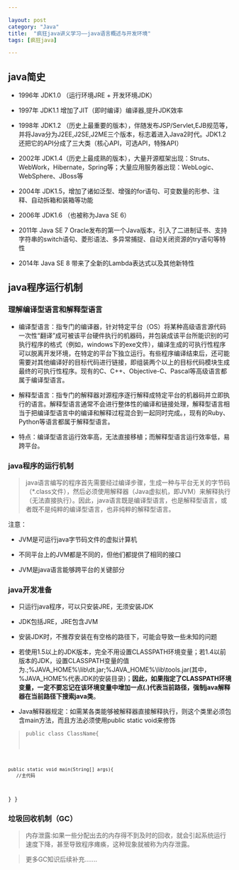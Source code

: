 ```yaml
---

layout: post
category: "Java"
title:  "疯狂java讲义学习——java语言概述与开发环境"
tags: [疯狂java]

---
```




## java简史

- 1996年 JDK1.0 （运行环境JRE + 开发环境JDK）

- 1997年 JDK1.1 增加了JIT（即时编译）编译器,提升JDK效率

- 1998年 JDK1.2 （历史上最重要的版本），伴随发布JSP/Servlet,EJB规范等，并将Java分为J2EE,J2SE,J2ME三个版本，标志着进入Java2时代。JDK1.2还把它的API分成了三大类（核心API，可选API，特殊API）

- 2002年 JDK1.4（历史上最成熟的版本），大量开源框架出现：Struts、WebWork，Hibernate，Spring等；大量应用服务器出现：WebLogic、WebSphere、JBoss等

- 2004年 JDK1.5，增加了诸如泛型、增强的for语句、可变数量的形参、注释、自动拆箱和装箱等功能

- 2006年 JDK1.6 （也被称为Java SE 6）

- 2011年 Java SE 7 Oracle发布的第一个Java版本，引入了二进制证书、支持字符串的switch语句、菱形语法、多异常捕捉、自动关闭资源的try语句等特性

- 2014年 Java SE 8 带来了全新的Lambda表达式以及其他新特性

## java程序运行机制 

### 理解编译型语言和解释型语言


- 编译型语言：指专门的编译器，针对特定平台（OS）将某种高级语言源代码一次性“翻译”成可被该平台硬件执行的机器码，并包装成该平台所能识别的可执行程序的格式（例如，windows下的exe文件），编译生成的可执行性程序可以脱离开发环境，在特定的平台下独立运行。有些程序编译结束后，还可能需要对其他编译好的目标代码进行链接，即组装两个以上的目标代码模块生成最终的可执行性程序。现有的C、C++、Objective-C、Pascal等高级语言都属于编译型语言。

- 解释型语言：指专门的解释器对源程序逐行解释成特定平台的机器码并立即执行的语言。解释型语言通常不会进行整体性的编译和链接处理，解释型语言相当于把编译型语言中的编译和解释过程混合到一起同时完成。，现有的Ruby、Python等语言都属于解释型语言。

- 特点：编译型语言运行效率高，无法直接移植；而解释型语言运行效率低，易跨平台。

### java程序的运行机制 
> java语言编写的程序首先需要经过编译步骤，生成一种与平台无关的字节码（*.class文件），然后必须使用解释器（Java虚拟机，即JVM）来解释执行（无法直接执行）。因此，java语言既是编译型语言，也是解释型语言，或者既不是纯粹的编译型语言，也非纯粹的解释型语言。

注意：

- JVM是可运行java字节码文件的虚拟计算机

- 不同平台上的JVM都是不同的，但他们都提供了相同的接口

- JVM是java语言能够跨平台的关键部分

### java开发准备 

- 只运行java程序，可以只安装JRE，无须安装JDK

- JDK包括JRE，JRE包含JVM

- 安装JDK时，不推荐安装在有空格的路径下，可能会导致一些未知的问题

- 若使用1.5以上的JDK版本，完全不用设置CLASSPATH环境变量；若1.4以前版本的JDK，设置CLASSPATH变量的值为.;%JAVA_HOME%\lib\dt.jar;%JAVA_HOME%\lib\tools.jar(其中，%JAVA_HOME%代表JDK的安装目录)；**因此，如果指定了CLASSPATH环境变量，一定不要忘记在该环境变量中增加一点(.)代表当前路径，强制java解释器在当前路径下搜索java类**。

- Java解释器规定：如需某各类能够被解释器直接解释执行，则这个类里必须包含main方法，而且方法必须使用public static void来修饰


> <pre><code>public class ClassName{
> 
    public static void main(String[] args){
       //主代码
  }
}
</code></pre>

### 垃圾回收机制（GC）

> 内存泄露:如果一些分配出去的内存得不到及时的回收，就会引起系统运行速度下降，甚至导致程序瘫痪，这种现象就被称为内存泄露。

> 更多GC知识后续补充.......




